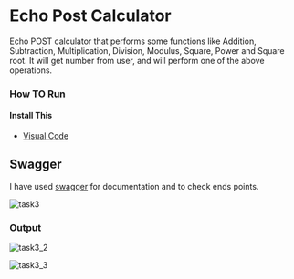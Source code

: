 # Echo Post Calculator
Echo POST calculator that performs some functions like Addition, Subtraction, Multiplication, Division, Modulus, Square, Power and Square root.
It will get number from user, and will perform one of the above operations.

### How TO Run
#### Install This
- [Visual Code](https://code.visualstudio.com/download)

## Swagger
I have used [swagger](https://swagger.io/solutions/api-documentation/) for documentation and to check ends points.

![task3](https://user-images.githubusercontent.com/88362552/132860222-05a57330-30a3-4b7f-956b-3ba70ede0a02.png)


### Output

![task3_2](https://user-images.githubusercontent.com/88362552/132859727-370623a3-f9fe-415c-96a0-1113b320bf4b.png)

![task3_3](https://user-images.githubusercontent.com/88362552/132860513-77d7c48d-197b-4455-8e4e-e6989189c496.png)
